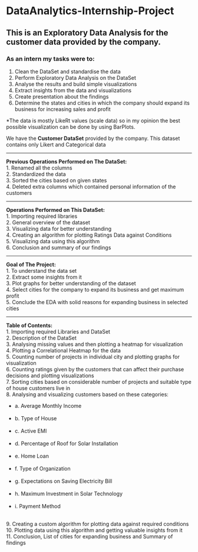 # DataAnalytics-Internship-Project
## This is an Exploratory Data Analysis for the customer data provided by the company.
### As an intern my tasks were to:

1. Clean the DataSet and standardise the data
2. Perform Exploratory Data Analysis on the DataSet
3. Analyse the results and build simple visualizations
4. Extract insights from the data and visualizations
5. Create presentation about the findings 
6. Determine the states and cities in which the company should expand its business for increasing sales and profit

*The data is mostly LikeRt values (scale data) so in my opinion the best possible visualization can be done by using BarPlots.

We have the **Customer DataSet** provided by the company.
This dataset contains only Likert and Categorical data

---
<b> Previous Operations Performed on The DataSet: </b> <br>
    1. Renamed all the columns <br>
    2. Standardized the data <br>
    3. Sorted the cities based on given states <br>
    4. Deleted extra columns which contained personal information of the customers <br>

---
<b> Operations Performed on This DataSet: </b> <br>
    1. Importing required libraries <br>
    2. General overview of the dataset <br>
    3. Visualizing data for better understanding <br>
    4. Creating an algorithm for plotting Ratings Data against Conditions <br>
    5. Visualizing data using this algorithm <br>
    6. Conclusion and summary of our findings <br>
    
---
<b> Goal of The Project: </b> <br>
    1. To understand the data set <br>
    2. Extract some insights from it <br>
    3. Plot graphs for better understanding of the dataset <br>
    4. Select cities for the company to expand its business and get maximum profit <br>
    5. Conclude the EDA with solid reasons for expanding business in selected cities <br>
    
---
<b> Table of Contents: </b> <br>
    1. Importing required Libraries and DataSet <br>
    2. Description of the DataSet <br>
    3. Analysing missing values and then plotting a heatmap for visualization <br>
    4. Plotting a Correlational Heatmap for the data <br>
    5. Counting number of projects in individual city and plotting graphs for visualization <br>
    6. Counting ratings given by the customers that can affect their purchase decisions and plotting visualizations <br>
    7. Sorting cities based on considerable number of projects and suitable type of house customers live in <br>
    8. Analysing and visualizing customers based on these categories: <br>
       <ul>
    <li> a. Average Monthly Income </li> <br>
    <li> b. Type of House </li> <br>
    <li> c. Active EMI </li> <br>
    <li> d. Percentage of Roof for Solar Installation </li> <br>
    <li> e. Home Loan </li> <br>
    <li> f. Type of Organization </li> <br>
    <li> g. Expectations on Saving Electricity Bill </li> <br>
    <li> h. Maximum Investment in Solar Technology </li> <br>
    <li> i. Payment Method </li> <br>
       </ul>
    9. Creating a custom algorithm for plotting data against required conditions <br>
    10. Plotting data using this algorithm and getting valuable insights from it <br>
    11. Conclusion, List of cities for expanding business and Summary of findings <br>
